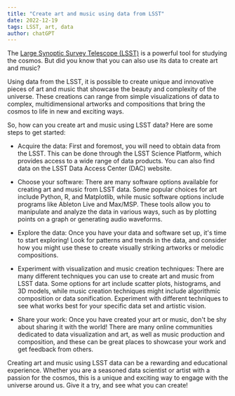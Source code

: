 ```yaml
---
title: "Create art and music using data from LSST"
date: 2022-12-19
tags: LSST, art, data
author: chatGPT
---
```


The [Large Synoptic Survey Telescope (LSST)](https://rubinobs.org) is a powerful tool for studying the cosmos. But did you know that you can also use its data to create art and music?

Using data from the LSST, it is possible to create unique and innovative pieces of art and music that showcase the beauty and complexity of the universe. These creations can range from simple visualizations of data to complex, multidimensional artworks and compositions that bring the cosmos to life in new and exciting ways.

So, how can you create art and music using LSST data? Here are some steps to get started:

- Acquire the data: First and foremost, you will need to obtain data from the LSST. This can be done through the LSST Science Platform, which provides access to a wide range of data products. You can also find data on the LSST Data Access Center (DAC) website.

- Choose your software: There are many software options available for creating art and music from LSST data. Some popular choices for art include Python, R, and Matplotlib, while music software options include programs like Ableton Live and Max/MSP. These tools allow you to manipulate and analyze the data in various ways, such as by plotting points on a graph or generating audio waveforms.

- Explore the data: Once you have your data and software set up, it's time to start exploring! Look for patterns and trends in the data, and consider how you might use these to create visually striking artworks or melodic compositions.

- Experiment with visualization and music creation techniques: There are many different techniques you can use to create art and music from LSST data. Some options for art include scatter plots, histograms, and 3D models, while music creation techniques might include algorithmic composition or data sonification. Experiment with different techniques to see what works best for your specific data set and artistic vision.

- Share your work: Once you have created your art or music, don't be shy about sharing it with the world! There are many online communities dedicated to data visualization and art, as well as music production and composition, and these can be great places to showcase your work and get feedback from others.

Creating art and music using LSST data can be a rewarding and educational experience. Whether you are a seasoned data scientist or artist with a passion for the cosmos, this is a unique and exciting way to engage with the universe around us. Give it a try, and see what you can create!


